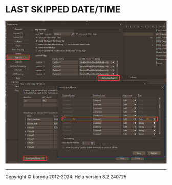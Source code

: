 # LAST SKIPPED DATE/TIME

![Image](lib/conf-field.png)

***

Copyright © boroda 2012-2024. Help version 8.2.240725